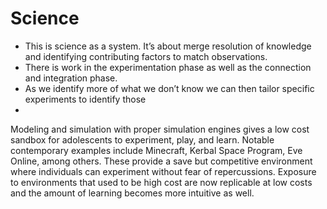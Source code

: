 
# Science

- This is science as a system. It’s about merge resolution of knowledge and identifying contributing factors to match observations.
- There is work in the experimentation phase as well as the connection and integration phase.
- As we identify more of what we don’t know we can then tailor specific experiments to identify those
- 

Modeling and simulation with proper simulation engines gives a low cost sandbox for adolescents to experiment, play, and learn. Notable contemporary examples include Minecraft, Kerbal Space Program, Eve Online, among others.
These provide a save but competitive environment where individuals can experiment without fear of repercussions. Exposure to environments that used to be high cost are now replicable at low costs and the amount of learning becomes more intuitive as well.
